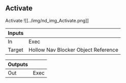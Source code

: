 ## Activate
Activate
![[../img/nd_img_Activate.png]]

|Inputs||
|--|--|
| In | Exec |
| Target | Hollow Nav Blocker Object Reference |

|Outputs||
|--|--|
| Out | Exec |
